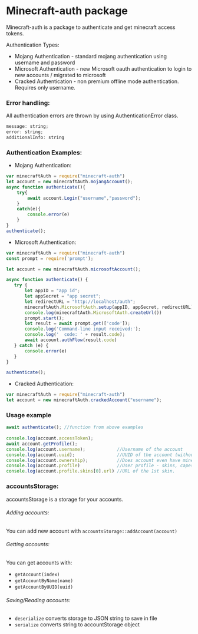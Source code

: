 # Minecraft-auth package
Minecraft-auth is a package to authenticate and get minecraft access tokens.

Authentication Types:
* Mojang Authentication - standard mojang authentication using username and password
* Microsoft Authentication - new Microsoft oauth authentication to login to new accounts / migrated to microsoft
* Cracked Authentication - non premium offline mode authentication. Requires only username.

### Error handling:
All authentication errors are thrown by using AuthenticationError class.
```javascript
message: string;
error: string;
additionalInfo: string 
```

### Authentication Examples: 
* Mojang Authentication:
```javascript
var minecraftAuth = require("minecraft-auth")
let account = new minecraftAuth.mojangAccount();
async function authenticate(){
    try{
        await account.Login("username","password");
    }
    catch(e){
        console.error(e) 
    }
}
authenticate();
```
 
 * Microsoft Authentication:
 ```javascript
var minecraftAuth = require("minecraft-auth")
const prompt = require('prompt');

let account = new minecraftAuth.microsoftAccount();

async function authenticate() {
    try {
        let appID = "app id";
        let appSecret = "app secret";
        let redirectURL = "http://localhost/auth";
        minecraftAuth.MicrosoftAuth.setup(appID, appSecret, redirectURL);
        console.log(minecraftAuth.MicrosoftAuth.createUrl())
        prompt.start();
        let result = await prompt.get(['code']);
        console.log('Command-line input received:');
        console.log('  code: ' + result.code);
        await account.authFlow(result.code)
    } catch (e) {
        console.error(e)
    }
}

authenticate();
 ```

* Cracked Authentication:
```javascript
var minecraftAuth = require("minecraft-auth")
let account = new minecraftAuth.crackedAccount("username");
```

### Usage example
```javascript
await authenticate(); //function from above examples
        
console.log(account.accessToken);
await account.getProfile();
console.log(account.username);            //Username of the account
console.log(account.uuid);                //UUID of the account (without dashes)
console.log(account.ownership);           //Does account even have minecraft
console.log(account.profile)              //User profile - skins, capes, uuid, username
console.log(account.profile.skins[0].url) //URL of the 1st skin.
```

### accountsStorage:
accountsStorage is a storage for your accounts. 
###### Adding accounts:
You can add new account with `accountsStorage::addAccount(account)`
###### Getting accounts:
You can get accounts with:
* `getAccount(index)`
* `getAccountByName(name)`
* `getAccountByUUID(uuid)`
###### Saving/Reading accounts:
* `deserialize` converts storage to JSON string to save in file
* `serialize` converts string to accountStorage object